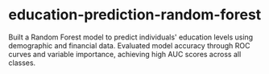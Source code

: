 # education-prediction-random-forest
Built a Random Forest model to predict individuals' education levels using demographic and financial data. Evaluated model accuracy through ROC curves and variable importance, achieving high AUC scores across all classes.
